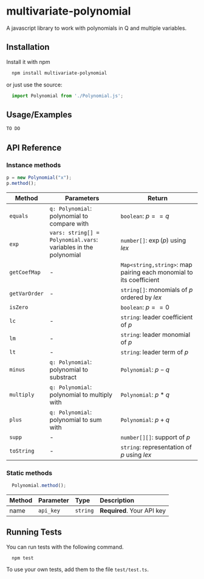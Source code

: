 
# multivariate-polynomial

A javascript library to work with polynomials in Q and multiple variables.

## Installation

Install it with npm

```bash
  npm install multivariate-polynomial
```

or just use the source:
```js
  import Polynomial from './Polynomial.js';
```

## Usage/Examples

```javascript
TO DO
```


## API Reference

### Instance methods

```js
p = new Polynomial("x");
p.method();
```
| Method          | Parameters                                                      | Return                                                             |
|---------------|-----------------------------------------------------------------|--------------------------------------------------------------------|
| `equals`      | `q: Polynomial`: polynomial to compare with                     | `boolean`: $p == q$                                                |
| `exp`         | `vars: string[] = Polynomial.vars`: variables in the polynomial | `number[]`: $\exp(p)$ using *lex*                                  |
| `getCoefMap`  | -                                                               | `Map<string,string>`: map pairing each monomial to its coefficient |
| `getVarOrder` | -                                                               | `string[]`: monomials of $p$ ordered by *lex*                      |
| `isZero`      |                                                                 | `boolean`: $p == 0$                                                |
| `lc`          | -                                                               | `string`: leader coefficient of $p$                                |
| `lm`          | -                                                               | `string`: leader monomial of $p$                                   |
| `lt`          | -                                                               | `string`: leader term of $p$                                       |
| `minus`       | `q: Polynomial`: polynomial to substract                        | `Polynomial`: $p-q$                                                |
| `multiply`    | `q: Polynomial`: polynomial to multiply with                    | `Polynomial`: $p*q$                                                |
| `plus`        | `q: Polynomial`: polynomial to sum with                         | `Polynomial`: $p+q$                                                |
| `supp`        | -                                                               | `number[][]`: support of $p$                                       |
| `toString`    | -                                                               | `string`: representation of $p$ using *lex*                        |

### Static methods

```js
  Polynomial.method();
```

Method | Parameter | Type     | Description                |
:----  | :-------- | :------- | :------------------------- |
name      | `api_key` | `string` | **Required**. Your API key |


## Running Tests

You can run tests with the following command.

```bash
  npm test
```

To use your own tests, add them to the file `test/test.ts`.

